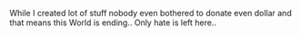 While I created lot of stuff nobody even bothered to donate even dollar and that means this World is ending.. Only hate is left here.. 
